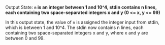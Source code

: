 Output State: **`n` is an integer between 1 and 10^4, stdin contains n lines, each containing two space-separated integers x and y (0 <= x, y <= 99)**

In this output state, the value of `n` is assigned the integer input from stdin, which is between 1 and 10^4. The stdin now contains n lines, each containing two space-separated integers x and y, where x and y are between 0 and 99.